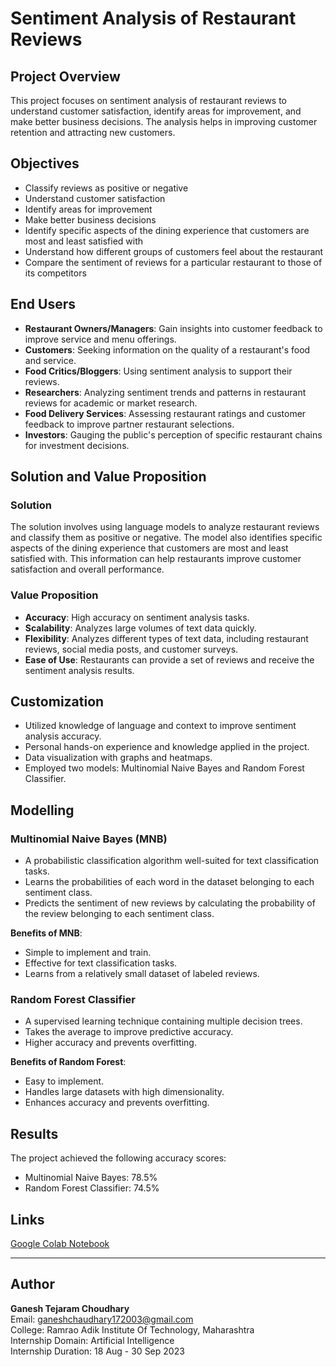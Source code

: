 # Sentiment Analysis of Restaurant Reviews

## Project Overview

This project focuses on sentiment analysis of restaurant reviews to understand customer satisfaction, identify areas for improvement, and make better business decisions. The analysis helps in improving customer retention and attracting new customers.

## Objectives

- Classify reviews as positive or negative
- Understand customer satisfaction
- Identify areas for improvement
- Make better business decisions
- Identify specific aspects of the dining experience that customers are most and least satisfied with
- Understand how different groups of customers feel about the restaurant
- Compare the sentiment of reviews for a particular restaurant to those of its competitors

## End Users

- **Restaurant Owners/Managers**: Gain insights into customer feedback to improve service and menu offerings.
- **Customers**: Seeking information on the quality of a restaurant's food and service.
- **Food Critics/Bloggers**: Using sentiment analysis to support their reviews.
- **Researchers**: Analyzing sentiment trends and patterns in restaurant reviews for academic or market research.
- **Food Delivery Services**: Assessing restaurant ratings and customer feedback to improve partner restaurant selections.
- **Investors**: Gauging the public's perception of specific restaurant chains for investment decisions.

## Solution and Value Proposition

### Solution

The solution involves using language models to analyze restaurant reviews and classify them as positive or negative. The model also identifies specific aspects of the dining experience that customers are most and least satisfied with. This information can help restaurants improve customer satisfaction and overall performance.

### Value Proposition

- **Accuracy**: High accuracy on sentiment analysis tasks.
- **Scalability**: Analyzes large volumes of text data quickly.
- **Flexibility**: Analyzes different types of text data, including restaurant reviews, social media posts, and customer surveys.
- **Ease of Use**: Restaurants can provide a set of reviews and receive the sentiment analysis results.

## Customization

- Utilized knowledge of language and context to improve sentiment analysis accuracy.
- Personal hands-on experience and knowledge applied in the project.
- Data visualization with graphs and heatmaps.
- Employed two models: Multinomial Naive Bayes and Random Forest Classifier.

## Modelling

### Multinomial Naive Bayes (MNB)

- A probabilistic classification algorithm well-suited for text classification tasks.
- Learns the probabilities of each word in the dataset belonging to each sentiment class.
- Predicts the sentiment of new reviews by calculating the probability of the review belonging to each sentiment class.

**Benefits of MNB**:
- Simple to implement and train.
- Effective for text classification tasks.
- Learns from a relatively small dataset of labeled reviews.

### Random Forest Classifier

- A supervised learning technique containing multiple decision trees.
- Takes the average to improve predictive accuracy.
- Higher accuracy and prevents overfitting.

**Benefits of Random Forest**:
- Easy to implement.
- Handles large datasets with high dimensionality.
- Enhances accuracy and prevents overfitting.

## Results

The project achieved the following accuracy scores:
- Multinomial Naive Bayes: 78.5%
- Random Forest Classifier: 74.5%

## Links

[Google Colab Notebook](https://colab.research.google.com/drive/1gvh4qCopWNG9qMX28ASS788ZTrf-nxT1?usp=sharing)

---

## Author

**Ganesh Tejaram Choudhary**  
Email: ganeshchaudhary172003@gmail.com  
College: Ramrao Adik Institute Of Technology, Maharashtra  
Internship Domain: Artificial Intelligence  
Internship Duration: 18 Aug - 30 Sep 2023
